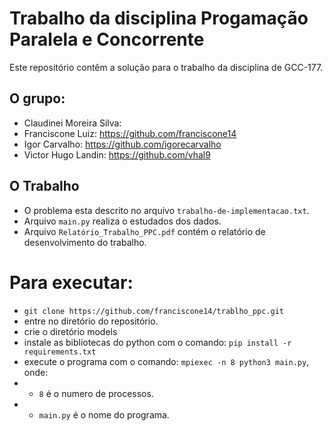 # Trabalho da disciplina Progamação Paralela e Concorrente
Este repositório contêm a solução para o trabalho da disciplina de GCC-177.

## O grupo:
- Claudinei Moreira Silva: 
- Franciscone Luiz: https://github.com/franciscone14
- Igor Carvalho: https://github.com/igorecarvalho
- Victor Hugo Landin: https://github.com/vhal9

## O Trabalho 
- O problema esta descrito no arquivo ```trabalho-de-implementacao.txt```.
- Arquivo ```main.py``` realiza o estudados dos dados.
- Arquivo ```Relatório_Trabalho_PPC.pdf``` contém o relatório de desenvolvimento do trabalho.

# Para executar:
- ```git clone https://github.com/franciscone14/trablho_ppc.git```
- entre no diretório do repositório.
- crie o diretório models
- instale as bibliotecas do python com o comando: ```pip install -r requirements.txt```
- execute o programa com o comando: ```mpiexec -n 8 python3 main.py```, onde:
- - ```8``` é o numero de processos.
- - ```main.py``` é o nome do programa.